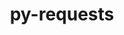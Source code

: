 ---
title: "py-requests"
layout: cache
categories: [package, develop-2023-05-14]
meta: {"versions": ["2.28.2"], "compilers": ["gcc@=11.1.0", "gcc@=11.3.0", "gcc@=7.3.1"], "oss": ["amzn2", "ubuntu20.04", "ubuntu22.04"], "platforms": ["linux"], "targets": ["aarch64", "neoverse_n1", "ppc64le", "x86_64_v3"], "stacks": ["aws-isc", "aws-isc-aarch64", "data-vis-sdk", "e4s", "e4s-power", "ml-linux-x86_64-cpu", "ml-linux-x86_64-cuda", "ml-linux-x86_64-rocm", "root"], "num_specs": 17, "num_specs_by_stack": {"root": 17, "e4s": 4, "e4s-power": 4, "aws-isc-aarch64": 2, "ml-linux-x86_64-cpu": 2, "ml-linux-x86_64-cuda": 2, "ml-linux-x86_64-rocm": 2, "data-vis-sdk": 4, "aws-isc": 1}}
spec_details: [{"hash": "jrarynnt2y27nkikmv3ugcc4glnyvpbi", "compiler": "gcc@=11.1.0", "versions": ["2.28.2"], "os": "ubuntu20.04", "platform": "linux", "target": "x86_64_v3", "variants": ["build_system=python_pip", "~socks"], "stacks": ["root", "e4s"], "size": "-", "tarball": "https://binaries.spack.io/releases/develop-2023-05-14/build_cache/linux-ubuntu20.04-x86_64_v3/gcc-11.1.0/py-requests-2.28.2/linux-ubuntu20.04-x86_64_v3-gcc-11.1.0-py-requests-2.28.2-jrarynnt2y27nkikmv3ugcc4glnyvpbi.spack"}, {"hash": "bbmgi5v4b74aocnsag53m4ykk6qwjopr", "compiler": "gcc@=11.1.0", "versions": ["2.28.2"], "os": "ubuntu20.04", "platform": "linux", "target": "ppc64le", "variants": ["build_system=python_pip", "~socks"], "stacks": ["root", "e4s-power"], "size": "-", "tarball": "https://binaries.spack.io/releases/develop-2023-05-14/build_cache/linux-ubuntu20.04-ppc64le/gcc-11.1.0/py-requests-2.28.2/linux-ubuntu20.04-ppc64le-gcc-11.1.0-py-requests-2.28.2-bbmgi5v4b74aocnsag53m4ykk6qwjopr.spack"}, {"hash": "rz7sf4wvzck5awtzdranfqc7o7xmu3pa", "compiler": "gcc@=7.3.1", "versions": ["2.28.2"], "os": "amzn2", "platform": "linux", "target": "aarch64", "variants": ["build_system=python_pip", "~socks"], "stacks": ["aws-isc-aarch64", "root"], "size": "-", "tarball": "https://binaries.spack.io/releases/develop-2023-05-14/build_cache/linux-amzn2-aarch64/gcc-7.3.1/py-requests-2.28.2/linux-amzn2-aarch64-gcc-7.3.1-py-requests-2.28.2-rz7sf4wvzck5awtzdranfqc7o7xmu3pa.spack"}, {"hash": "cr2xquu5jujtxohdt35sehqtq3uvehtq", "compiler": "gcc@=11.3.0", "versions": ["2.28.2"], "os": "ubuntu22.04", "platform": "linux", "target": "x86_64_v3", "variants": ["build_system=python_pip", "~socks"], "stacks": ["root", "ml-linux-x86_64-cpu", "ml-linux-x86_64-cuda", "ml-linux-x86_64-rocm"], "size": "-", "tarball": "https://binaries.spack.io/releases/develop-2023-05-14/build_cache/linux-ubuntu22.04-x86_64_v3/gcc-11.3.0/py-requests-2.28.2/linux-ubuntu22.04-x86_64_v3-gcc-11.3.0-py-requests-2.28.2-cr2xquu5jujtxohdt35sehqtq3uvehtq.spack"}, {"hash": "fjexxncbpcuykxgle2c3qkdoqpos7axo", "compiler": "gcc@=11.1.0", "versions": ["2.28.2"], "os": "ubuntu20.04", "platform": "linux", "target": "x86_64_v3", "variants": ["build_system=python_pip", "~socks"], "stacks": ["data-vis-sdk", "root"], "size": "-", "tarball": "https://binaries.spack.io/releases/develop-2023-05-14/build_cache/linux-ubuntu20.04-x86_64_v3/gcc-11.1.0/py-requests-2.28.2/linux-ubuntu20.04-x86_64_v3-gcc-11.1.0-py-requests-2.28.2-fjexxncbpcuykxgle2c3qkdoqpos7axo.spack"}, {"hash": "pgc2g5dznpozdgkrb7yff6emlau422ma", "compiler": "gcc@=11.1.0", "versions": ["2.28.2"], "os": "ubuntu20.04", "platform": "linux", "target": "x86_64_v3", "variants": ["build_system=python_pip", "~socks"], "stacks": ["data-vis-sdk", "root"], "size": "-", "tarball": "https://binaries.spack.io/releases/develop-2023-05-14/build_cache/linux-ubuntu20.04-x86_64_v3/gcc-11.1.0/py-requests-2.28.2/linux-ubuntu20.04-x86_64_v3-gcc-11.1.0-py-requests-2.28.2-pgc2g5dznpozdgkrb7yff6emlau422ma.spack"}, {"hash": "c3kclahj6bi4b2pkbiju25qqq3ydp7mf", "compiler": "gcc@=11.3.0", "versions": ["2.28.2"], "os": "ubuntu22.04", "platform": "linux", "target": "x86_64_v3", "variants": ["build_system=python_pip", "~socks"], "stacks": ["root", "ml-linux-x86_64-cpu", "ml-linux-x86_64-cuda", "ml-linux-x86_64-rocm"], "size": "-", "tarball": "https://binaries.spack.io/releases/develop-2023-05-14/build_cache/linux-ubuntu22.04-x86_64_v3/gcc-11.3.0/py-requests-2.28.2/linux-ubuntu22.04-x86_64_v3-gcc-11.3.0-py-requests-2.28.2-c3kclahj6bi4b2pkbiju25qqq3ydp7mf.spack"}, {"hash": "anf52f7yjdlg4iyxmwhuj4efargolf4k", "compiler": "gcc@=11.1.0", "versions": ["2.28.2"], "os": "ubuntu20.04", "platform": "linux", "target": "ppc64le", "variants": ["build_system=python_pip", "~socks"], "stacks": ["root", "e4s-power"], "size": "-", "tarball": "https://binaries.spack.io/releases/develop-2023-05-14/build_cache/linux-ubuntu20.04-ppc64le/gcc-11.1.0/py-requests-2.28.2/linux-ubuntu20.04-ppc64le-gcc-11.1.0-py-requests-2.28.2-anf52f7yjdlg4iyxmwhuj4efargolf4k.spack"}, {"hash": "vk65tdw5pgldtrfvpmf7b5kfwfthtfbt", "compiler": "gcc@=11.1.0", "versions": ["2.28.2"], "os": "ubuntu20.04", "platform": "linux", "target": "x86_64_v3", "variants": ["build_system=python_pip", "~socks"], "stacks": ["root", "e4s"], "size": "-", "tarball": "https://binaries.spack.io/releases/develop-2023-05-14/build_cache/linux-ubuntu20.04-x86_64_v3/gcc-11.1.0/py-requests-2.28.2/linux-ubuntu20.04-x86_64_v3-gcc-11.1.0-py-requests-2.28.2-vk65tdw5pgldtrfvpmf7b5kfwfthtfbt.spack"}, {"hash": "aebt6hk6xh2rudfjvetqfhx4i5a3esyh", "compiler": "gcc@=11.1.0", "versions": ["2.28.2"], "os": "ubuntu20.04", "platform": "linux", "target": "x86_64_v3", "variants": ["build_system=python_pip", "~socks"], "stacks": ["root", "e4s"], "size": "-", "tarball": "https://binaries.spack.io/releases/develop-2023-05-14/build_cache/linux-ubuntu20.04-x86_64_v3/gcc-11.1.0/py-requests-2.28.2/linux-ubuntu20.04-x86_64_v3-gcc-11.1.0-py-requests-2.28.2-aebt6hk6xh2rudfjvetqfhx4i5a3esyh.spack"}, {"hash": "uoin4dviupc27k2wtrcw22tvety6qdbo", "compiler": "gcc@=11.1.0", "versions": ["2.28.2"], "os": "ubuntu20.04", "platform": "linux", "target": "ppc64le", "variants": ["build_system=python_pip", "~socks"], "stacks": ["root", "e4s-power"], "size": "-", "tarball": "https://binaries.spack.io/releases/develop-2023-05-14/build_cache/linux-ubuntu20.04-ppc64le/gcc-11.1.0/py-requests-2.28.2/linux-ubuntu20.04-ppc64le-gcc-11.1.0-py-requests-2.28.2-uoin4dviupc27k2wtrcw22tvety6qdbo.spack"}, {"hash": "llwuwhlqvxg4ch4s7wtsmfqgzu7ey4ot", "compiler": "gcc@=7.3.1", "versions": ["2.28.2"], "os": "amzn2", "platform": "linux", "target": "neoverse_n1", "variants": ["build_system=python_pip", "~socks"], "stacks": ["aws-isc-aarch64", "root"], "size": "-", "tarball": "https://binaries.spack.io/releases/develop-2023-05-14/build_cache/linux-amzn2-neoverse_n1/gcc-7.3.1/py-requests-2.28.2/linux-amzn2-neoverse_n1-gcc-7.3.1-py-requests-2.28.2-llwuwhlqvxg4ch4s7wtsmfqgzu7ey4ot.spack"}, {"hash": "whcfl7tjrbydtmex5jst4e6i2drnjeso", "compiler": "gcc@=11.1.0", "versions": ["2.28.2"], "os": "ubuntu20.04", "platform": "linux", "target": "x86_64_v3", "variants": ["build_system=python_pip", "~socks"], "stacks": ["data-vis-sdk", "root"], "size": "-", "tarball": "https://binaries.spack.io/releases/develop-2023-05-14/build_cache/linux-ubuntu20.04-x86_64_v3/gcc-11.1.0/py-requests-2.28.2/linux-ubuntu20.04-x86_64_v3-gcc-11.1.0-py-requests-2.28.2-whcfl7tjrbydtmex5jst4e6i2drnjeso.spack"}, {"hash": "2yyuerntzachicmbkj53pto3lg36ozac", "compiler": "gcc@=11.1.0", "versions": ["2.28.2"], "os": "ubuntu20.04", "platform": "linux", "target": "x86_64_v3", "variants": ["build_system=python_pip", "~socks"], "stacks": ["data-vis-sdk", "root"], "size": "-", "tarball": "https://binaries.spack.io/releases/develop-2023-05-14/build_cache/linux-ubuntu20.04-x86_64_v3/gcc-11.1.0/py-requests-2.28.2/linux-ubuntu20.04-x86_64_v3-gcc-11.1.0-py-requests-2.28.2-2yyuerntzachicmbkj53pto3lg36ozac.spack"}, {"hash": "tirvlxldxyaouhqgfip6zl2o2g4tiucx", "compiler": "gcc@=11.1.0", "versions": ["2.28.2"], "os": "ubuntu20.04", "platform": "linux", "target": "x86_64_v3", "variants": ["build_system=python_pip", "~socks"], "stacks": ["root", "e4s"], "size": "-", "tarball": "https://binaries.spack.io/releases/develop-2023-05-14/build_cache/linux-ubuntu20.04-x86_64_v3/gcc-11.1.0/py-requests-2.28.2/linux-ubuntu20.04-x86_64_v3-gcc-11.1.0-py-requests-2.28.2-tirvlxldxyaouhqgfip6zl2o2g4tiucx.spack"}, {"hash": "bhrs6w3c2jxaa7qb7ogwgrbyj5csuurj", "compiler": "gcc@=11.1.0", "versions": ["2.28.2"], "os": "ubuntu20.04", "platform": "linux", "target": "ppc64le", "variants": ["build_system=python_pip", "~socks"], "stacks": ["root", "e4s-power"], "size": "-", "tarball": "https://binaries.spack.io/releases/develop-2023-05-14/build_cache/linux-ubuntu20.04-ppc64le/gcc-11.1.0/py-requests-2.28.2/linux-ubuntu20.04-ppc64le-gcc-11.1.0-py-requests-2.28.2-bhrs6w3c2jxaa7qb7ogwgrbyj5csuurj.spack"}, {"hash": "cschzsq7tqusij342f7rom3hecrlzxcw", "compiler": "gcc@=7.3.1", "versions": ["2.28.2"], "os": "amzn2", "platform": "linux", "target": "x86_64_v3", "variants": ["build_system=python_pip", "~socks"], "stacks": ["aws-isc", "root"], "size": "-", "tarball": "https://binaries.spack.io/releases/develop-2023-05-14/build_cache/linux-amzn2-x86_64_v3/gcc-7.3.1/py-requests-2.28.2/linux-amzn2-x86_64_v3-gcc-7.3.1-py-requests-2.28.2-cschzsq7tqusij342f7rom3hecrlzxcw.spack"}]
---